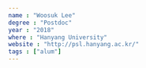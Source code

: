 ```yaml
---
name : "Woosuk Lee"
degree : "Postdoc"
year : "2018"
where : "Hanyang University"
website : "http://psl.hanyang.ac.kr/"
tags : ["alum"]
---
```

